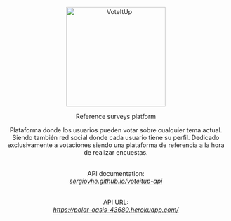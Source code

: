 <p align="center">
  <img src="https://raw.githubusercontent.com/sergiovhe/voteitup-api/master/img/logo.png" alt="VoteItUp" width="226">
  <br>
</p>

<p align="center">Reference surveys platform</p>

<p align="center">Plataforma donde los usuarios pueden votar sobre cualquier tema actual. Siendo también red social donde cada usuario tiene su perfil.
Dedicado exclusivamente a votaciones siendo una plataforma de referencia a la hora de realizar encuestas.</p>

<p align="center"><br>API documentation:<br><em><a href="https://sergiovhe.github.io/voteitup-api/">sergiovhe.github.io/voteitup-api</a></em></p>

<p align="center"><br>API URL:<br><em><a href="https://polar-oasis-43680.herokuapp.com/">https://polar-oasis-43680.herokuapp.com/</a></em></p>
